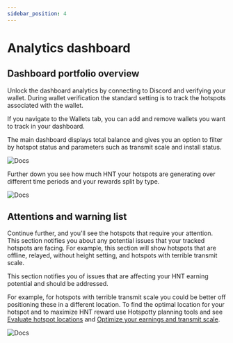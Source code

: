 ```yaml
---
sidebar_position: 4
---
```


# Analytics dashboard

## Dashboard portfolio overview

Unlock the dashboard analytics by connecting to Discord and verifying your wallet. During wallet verification the standard setting is to track the hotspots associated with the wallet.

If you navigate to the Wallets tab, you can add and remove wallets you want to track in your dashboard.

The main dashboard displays total balance and gives you an option to filter by hotspot status and parameters such as transmit scale and install status.

![Docs](/img/getting-started/dashboard-1.png)

Further down you see how much HNT your hotspots are generating over different time periods and your rewards split by type.

![Docs](/img/getting-started/dashboard-2-rewards.png)

## Attentions and warning list

Continue further, and you'll see the hotspots that require your attention. This section notifies you about any potential issues that your tracked hotspots are facing. For example, this section will show hotspots that are offline, relayed, without height setting, and hotspots with terrible transmit scale.

This section notifies you of issues that are affecting your HNT earning potential and should be addressed.

For example, for hotspots with terrible transmit scale you could be better off positioning these in a different location. To find the optimal location for your hotspot and to maximize HNT reward use Hotspotty planning tools and see [Evaluate hotspot locations](../advanced/evaluate-hotspot-locations.md) and [Optimize your earnings and transmit scale](../advanced/optimize-your-earnings-and-transmit-scale.md).

![Docs](/img/getting-started/dashboard-3.png)
